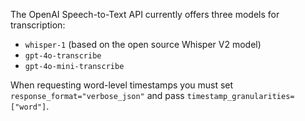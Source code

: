 The OpenAI Speech-to-Text API currently offers three models for transcription:
- `whisper-1` (based on the open source Whisper V2 model)
- `gpt-4o-transcribe`
- `gpt-4o-mini-transcribe`

When requesting word-level timestamps you must set `response_format="verbose_json"`
and pass `timestamp_granularities=["word"]`.
